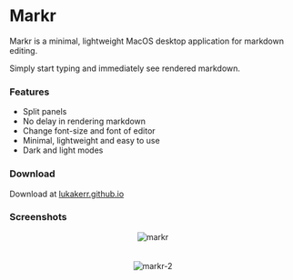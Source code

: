 # Markr

Markr is a minimal, lightweight MacOS desktop application for markdown editing. 

Simply start typing and immediately see rendered markdown.

### Features
- Split panels
- No delay in rendering markdown
- Change font-size and font of editor
- Minimal, lightweight and easy to use
- Dark and light modes

### Download

Download at [lukakerr.github.io](https://lukakerr.github.io/projects/markr.html)

### Screenshots

<div style="text-align:center">
  <img src ="https://i.imgur.com/8aiucxU.png" alt="markr">
</div>
<br><br>
<div style="text-align:center">
  <img src ="https://i.imgur.com/BK4lWB3.png" alt="markr-2">
</div>